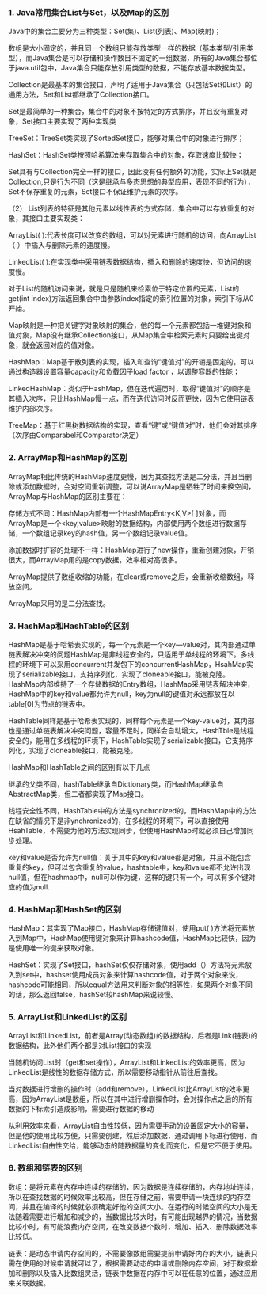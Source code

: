 ### 1. Java常用集合List与Set，以及Map的区别
Java中的集合主要分为三种类型：Set(集)、List(列表)、Map(映射)；

数组是大小固定的，并且同一个数组只能存放类型一样的数据（基本类型/引用类型），而Java集合是可以存储和操作数目不固定的一组数据，所有的Java集合都位于java.util包中，Java集合只能存放引用类型的数据，不能存放基本数据类型。

Collection是最基本的集合接口，声明了适用于Java集合（只包括Set和List）的通用方法，Set和List都继承了Collection接口。

Set是最简单的一种集合，集合中的对象不按特定的方式排序，并且没有重复对象，Set接口主要实现了两种实现类

TreeSet：TreeSet类实现了SortedSet接口，能够对集合中的对象进行排序；

HashSet：HashSet类按照哈希算法来存取集合中的对象，存取速度比较快；

Set具有与Collection完全一样的接口，因此没有任何额外的功能，实际上Set就是Collection,只是行为不同（这是继承与多态思想的典型应用，表现不同的行为），Set不保存重复的元素，Set接口不保证维护元素的次序。

（2） List列表的特征是其他元素以线性表的方式存储，集合中可以存放重复的对象，其接口主要实现类：

ArrayList( ):代表长度可以改变的数组，可以对元素进行随机的访问，向ArrayList（ ）中插入与删除元素的速度慢。

LinkedList( ):在实现类中采用链表数据结构，插入和删除的速度快，但访问的速度慢。

对于List的随机访问来说，就是只是随机来检索位于特定位置的元素，List的get(int index)方法返回集合中由参数index指定的索引位置的对象，索引下标从0开始。

Map映射是一种把关键字对象映射的集合，他的每一个元素都包括一堆键对象和值对象，Map没有继承Collection接口，从Map集合中检索元素时只要给出键对象，就会返回对应的值对象。

HashMap：Map基于散列表的实现，插入和查询“键值对”的开销是固定的，可以通过构造器设置容量capacity和负载因子load factor ，以调整容器的性能；

LinkedHashMap：类似于HashMap，但在迭代遍历时，取得“键值对”的顺序是其插入次序，只比HashMap慢一点，而在迭代访问时反而更快，因为它使用链表维护内部次序。

TreeMap：基于红黑树数据结构的实现，查看“键”或“键值对”时，他们会对其排序（次序由Comparabel和Comparator决定）

### 2. ArrayMap和HashMap的区别

ArrayMap相比传统的HashMap速度更慢，因为其查找方法是二分法，并且当删除或添加数据时，会对空间重新调整，可以说ArrayMap是牺牲了时间来换空间，ArrayMap与HashMap的区别主要在：

存储方式不同：HashMap内部有一个HashMapEntry<K,V>[ ]对象，而ArrayMap是一个<key,value>映射的数据结构，内部使用两个数组进行数据存储，一个数组记录key的hash值，另一个数组记录value值。

添加数据时扩容的处理不一样：HashMap进行了new操作，重新创建对象，开销很大，而ArrayMap用的是copy数据，效率相对高很多。

ArrayMap提供了数组收缩的功能，在clear或remove之后，会重新收缩数组，释放空间。

ArrayMap采用的是二分法查找。

### 3. HashMap和HashTable的区别

HashMap是基于哈希表实现的，每一个元素是一个key—value对，其内部通过单链表解决冲突的问题HashMap是非线程安全的，只适用于单线程的环境下。多线程的环境下可以采用concurrent并发包下的concurrentHashMap，HsahMap实现了serializable接口，支持序列化，实现了cloneable接口，能被克隆。HashMap内部维持了一个存储数据的Entry数组，HashMap采用链表解决冲突，HashMap中的key和value都允许为null，key为null的键值对永远都放在以table[0]为节点的链表中。

HashTable同样是基于哈希表实现的，同样每个元素是一个key-value对，其内部也是通过单链表解决冲突问题，容量不足时，同样会自动增大，HashTble是线程安全的，能用在多线程的环境下，HashTable实现了serializable接口，它支持序列化，实现了cloneable接口，能被克隆。

HashMap和HashTable之间的区别有以下几点

继承的父类不同，hashTable继承自Dictionary类，而HashMap继承自AbstractMap类，但二者都实现了Map接口。

线程安全性不同，HashTable中的方法是synchronized的，而HashMap中的方法在缺省的情况下是非ynchronized的，在多线程的环境下，可以直接使用HsahTable，不需要为他的方法实现同步，但使用HashMap时就必须自己增加同步处理。

key和value是否允许为null值：关于其中的key和value都是对象，并且不能包含重复的key，但可以包含重复的value，hashtable中，key和value都不允许出现null值，但在hashmap中，null可以作为键，这样的键只有一个，可以有多个键对应的值为null.

### 4. HashMap和HashSet的区别

HashMap：其实现了Map接口，HashMap存储键值对，使用put( )方法将元素放入到Map中，HashMap使用键对象来计算hashcode值，HashMap比较快，因为是使用唯一的键来获取对象。

HashSet：实现了Set接口，hashSet仅仅存储对象，使用add（）方法将元素放入到set中，hashset使用成员对象来计算hashcode值，对于两个对象来说，hashcode可能相同，所以equal方法用来判断对象的相等性，如果两个对象不同的话，那么返回false，hashSet较hashMap来说较慢。

### 5. ArrayList和LinkedList的区别

ArrayList和LinkedList，前者是Array(动态数组)的数据结构，后者是Link(链表)的数据结构，此外他们两个都是对List接口的实现

当随机访问List时（get和set操作），ArrayList和LinkedList的效率更高，因为LinkedList是线性的数据存储方式，所以需要移动指针从前往后查找。

当对数据进行增删的操作时（add和remove），LinkedList比ArrayList的效率更高，因为ArrayList是数组，所以在其中进行增删操作时，会对操作点之后的所有数据的下标索引造成影响，需要进行数据的移动

从利用效率来看，ArrayList自由性较低，因为需要手动的设置固定大小的容量，但是他的使用比较方便，只需要创建，然后添加数据，通过调用下标进行使用，而LinkedList自由性交给，能够动态的随数据量的变化而变化，但是它不便于使用。

### 6. 数组和链表的区别

数组：是将元素在内存中连续的存储的，因为数据是连续存储的，内存地址连续，所以在查找数据的时候效率比较高，但在存储之前，需要申请一块连续的内存空间，并且在编译的时候就必须确定好他的空间大小。在运行的时候空间的大小是无法随着需要进行增加和减少的，当数据比较大时，有可能出现越界的情况，当数据比较小时，有可能浪费内存空间，在改变数据个数时，增加、插入、删除数据效率比较低。

链表：是动态申请内存空间的，不需要像数组需要提前申请好内存的大小，链表只需在使用的时候申请就可以了，根据需要动态的申请或删除内存空间，对于数据增加和删除以及插入比数组灵活，链表中数据在内存中可以在任意的位置，通过应用来关联数据。


